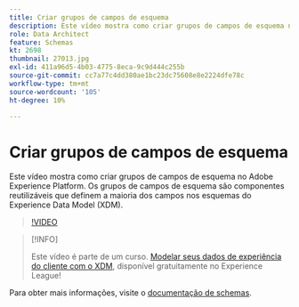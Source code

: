 ```yaml
---
title: Criar grupos de campos de esquema
description: Este vídeo mostra como criar grupos de campos de esquema no Adobe Experience Platform. Os grupos de campos de esquema são componentes reutilizáveis que definem a maioria dos campos nos esquemas do Experience Data Model (XDM).
role: Data Architect
feature: Schemas
kt: 2698
thumbnail: 27013.jpg
exl-id: 411a96d5-4b03-4775-8eca-9c9d444c255b
source-git-commit: cc7a77c4dd380ae1bc23dc75608e8e2224dfe78c
workflow-type: tm+mt
source-wordcount: '105'
ht-degree: 10%

---
```


# Criar grupos de campos de esquema

Este vídeo mostra como criar grupos de campos de esquema no Adobe Experience Platform. Os grupos de campos de esquema são componentes reutilizáveis que definem a maioria dos campos nos esquemas do Experience Data Model (XDM).

>[!VIDEO](https://video.tv.adobe.com/v/27013?quality=12&learn=on)

>[!INFO]
>
> Este vídeo é parte de um curso. [Modelar seus dados de experiência do cliente com o XDM](https://experienceleague.adobe.com/?recommended=ExperiencePlatform-D-1-2021.1.xdm), disponível gratuitamente no Experience League!

Para obter mais informações, visite o [documentação de schemas](https://experienceleague.adobe.com/docs/experience-platform/xdm/home.html?lang=pt-BR).